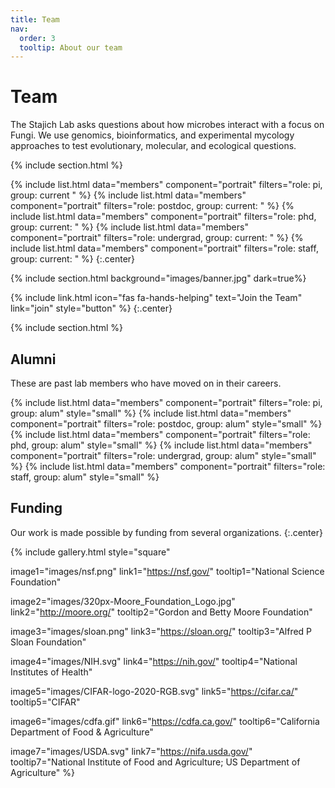 ```yaml
---
title: Team
nav:
  order: 3
  tooltip: About our team
---
```


# <i class="fas fa-users"></i>Team

The Stajich Lab asks questions about how microbes interact with a focus on Fungi. We use genomics, bioinformatics, and experimental mycology approaches to test evolutionary, molecular, and ecological questions.

{% include section.html %}

{% include list.html data="members" component="portrait" filters="role: pi, group: current " %}
{% include list.html data="members" component="portrait" filters="role: postdoc, group: current: " %}
{% include list.html data="members" component="portrait" filters="role: phd, group: current: " %}
{% include list.html data="members" component="portrait" filters="role: undergrad, group: current: " %}
{% include list.html data="members" component="portrait" filters="role: staff, group: current: " %}
{:.center}

{% include section.html background="images/banner.jpg" dark=true%}

{%
  include link.html
  icon="fas fa-hands-helping"
  text="Join the Team"
  link="join"
  style="button"
%}
{:.center}

{% include section.html %}

## Alumni

These are past lab members who have moved on in their careers.

{% include list.html data="members" component="portrait" filters="role: pi, group: alum" style="small" %}
{% include list.html data="members" component="portrait" filters="role: postdoc, group: alum" style="small" %}
{% include list.html data="members" component="portrait" filters="role: phd, group: alum" style="small" %}
{% include list.html data="members" component="portrait" filters="role: undergrad, group: alum" style="small" %}
{% include list.html data="members" component="portrait" filters="role: staff, group: alum" style="small" %}

## Funding

Our work is made possible by funding from several organizations.
{:.center}

{%
  include gallery.html
  style="square"

  image1="images/nsf.png"
  link1="https://nsf.gov/"
  tooltip1="National Science Foundation"

  image2="images/320px-Moore_Foundation_Logo.jpg"
  link2="http://moore.org/"
  tooltip2="Gordon and Betty Moore Foundation"

  image3="images/sloan.png"
  link3="https://sloan.org/"
  tooltip3="Alfred P Sloan Foundation"

  image4="images/NIH.svg"
  link4="https://nih.gov/"
  tooltip4="National Institutes of Health"

  image5="images/CIFAR-logo-2020-RGB.svg"
  link5="https://cifar.ca/"
  tooltip5="CIFAR"

  image6="images/cdfa.gif"
  link6="https://cdfa.ca.gov/"
  tooltip6="California Department of Food & Agriculture"

  image7="images/USDA.svg"
  link7="https://nifa.usda.gov/"
  tooltip7="National Institute of Food and Agriculture; US Department of Agriculture"
%}
